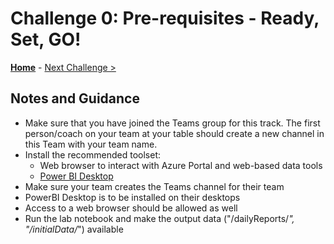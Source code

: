 # Challenge 0: Pre-requisites - Ready, Set, GO! 

**[Home](../README.md)** - [Next Challenge >](./01-data-gathering.md)

## Notes and Guidance
- Make sure that you have joined the Teams group for this track. The first person/coach on your team at your table should create a new channel in this Team with your team name.
- Install the recommended toolset:
    - Web browser to interact with Azure Portal and web-based data tools
    - [Power BI Desktop](https://powerbi.microsoft.com/en-us/desktop/)
- Make sure your team creates the Teams channel for their team
- PowerBI Desktop is to be installed on their desktops
- Access to a web browser should be allowed as well
- Run the lab notebook and make the output data ("/dailyReports/*", "/initialData/*") available